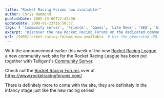 ```yaml
---
title: "Rocket Racing Forums now available!"
author: Chris Hammond
publishDate: 2005-10-06T22:42:00
updateDate: 2008-01-23T16:50:57
tags: [ 'Community Server', 'Friends', 'Games', 'Life News', 'SEO', 'Site News', 'Technology' ]
excerpt: "Discover the new Rocket Racing Forums on the dedicated community website powered by Telligent's Community Server. Explore and engage with the Rocket Racing League community!"
url: /2005/rocket-racing-forums-now-available  # Use the generated URL with year
---
```

<P>With the announcement earlier this week of the new <A href="https://www.rocketracingleague.com/press-room_press-releases.html">Rocket Racing League</A> a new community web site for the Rocket Racing League has been put together with Telligent's <A href="https://www.communityserver.org/">Community Server</A>.</P> <P>Check out the <A href="https://www.rocketracingforums.com/">Rocket Racing Forums</A> over at <A href="https://www.rocketracingforums.com/">https://www.rocketracingforums.com/</A></P> <P>There is definitely more to come with the site, they are definitely in the infancy stage just like the new racing series! </P>


